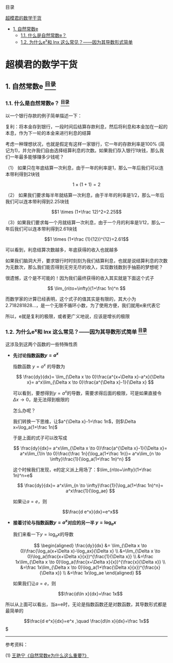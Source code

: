 <a name="content">目录</a>

[超模君的数学干货](#title)
- [1. 自然常数e](#natural-constant-e)
    - [1.1. 什么是自然常数e？](#what-is-e)
    - [1.2. 为什么e<sup>x</sup>和 lnx 这么常见？——因为其导数形式简单](#why-ex-and-lnx-is-common)




<h1 name="title">超模君的数学干货</h1>

<a name="natural-constant-e"><h2>1. 自然常数e [<sup>目录</sup>](#content)</h2></a>

<a name="natural-constant-e"><h3>1.1. 什么是自然常数e？ [<sup>目录</sup>](#content)</h3></a>

以一个银行存款的例子简单描述一下：

复利：将本金存到银行，一段时间后结算存款利息，然后将利息和本金加在一起的本息，作为下一轮的本金来进行利息的结算

考虑一种理想状况，也就是假定有这样一家银行，它一年的存款利率是100% (简记为1)，并允许我们自由选择结算利息的次数。如果我们存入银行1块钱，那么我们一年最多能够赚多少钱呢？

（1） 如果只在年底结算一次利息，由于一年的利率是1，那么一年后我们可以连本带利得到2块钱

$$1 \times (1 + 1) =  2 $$

（2） 如果我们要求每半年就结算一次利息，由于半年的利率是1/2，那么一年后我们可以连本带利得到2.25块钱

$$1 \times (1+\frac 12)^2=2.25$$

（3）如果我们要求每一个月就结算一次利息，由于一个月的利率是1/12，那么一年后我们可以连本带利得到2.61块钱

$$1 \times (1+\frac {1}{12})^{12}=2.61$$

可以看到，利息结算次数越多，年底获得的收入也就越多

如果我们脑洞大开，要求银行时时刻刻为我们结算利息，也就是说结算利息的次数为无数次，那么我们能否得到无穷无尽的收入，实现数钱数到手抽筋的梦想呢？

很遗憾，这个是不可能的！因为我们最终获得的收入其实就是下面这个式子

$$
\lim_{n\to+\infty}(1+\frac 1n)^n
$$

而数学家的计算已经表明，这个式子的值其实是有限的，其大小为2.718281828…，是一个无限不循环小数，为了使用方便，我们就用e来代表它

所以，e就是复利的极限，或者更广义地说，应该是增长的极限

<a name="why-ex-and-lnx-is-common"><h3>1.2. 为什么e<sup>x</sup>和 lnx 这么常见？——因为其导数形式简单 [<sup>目录</sup>](#content)</h3></a>

这涉及到这两个函数的一些特殊性质

- **先讨论指数函数$y=a^x$**

    指数函数 $y=a^x$ 的导数为

    $$
    \frac{dy}{dx}=
    \lim_{\Delta x \to 0}\frac{a^{x+\Delta x}-a^x}{\Delta x}=
    a^x\lim_{\Delta x \to 0}\frac{a^{\Delta x}-1}{\Delta x}
    $$

    可以看到，要想得到$y=a^x$的导数，需要求得后面的极限，可是如果直接令$\Delta x \to 0$，是无法得到极限的

    怎么办呢？

    我们转换一下思维，让$a^{\Delta x}-1=\frac 1n$，则$\Delta x=\log_a(1+\frac 1n)$

    于是上面的式子可以改写成

    $$
    \frac{dy}{dx}=
    a^x\lim_{\Delta x \to 0}\frac{a^{\Delta x}-1}{\Delta x}=
    a^x\lim_{1/n \to 0}\frac{\frac 1n}{\log_a(1+\frac 1n)}=
    a^x\lim_{n \to \infty}\frac{1}{\log_a(1+\frac 1n)^n}
    $$

    这个时候我们发现，e的定义派上用场了：$\lim_{n\to+\infty}(1+\frac 1n)^n=e$

    $$
    \frac{dy}{dx}=
    a^x\lim_{n \to \infty}\frac{1}{\log_a(1+\frac 1n)^n}=
    a^x\frac{1}{\log_ae}
    $$

    如果让$a=e$，则
    
    $$\frac{d e^x}{dx}=e^x$$

- **接着讨论与指数函数$y=a^x$对应的另一半 $y=\log_ax$**

    我们来看一下$y=\log_ax$的导数

    $$
    \begin{aligned}
    \frac{dy}{dx} &=
    \lim_{\Delta x \to 0}\frac{\log_a(x+\Delta x)-\log_ax}{\Delta x} \\
    &=\lim_{\Delta x \to 0}\log_a(\frac{x+\Delta x}{x})^{\frac{1}{\Delta x}} \\
    &=\frac 1x\lim_{\Delta x \to 0}\log_a(\frac{x+\Delta x}{x})^{\frac{x}{\Delta x}} \\
    &=\frac 1x\lim_{\Delta x \to 0}\log_a(1+\frac{\Delta x}{x})^{\frac{x}{\Delta x}} \\
    &=\frac 1x\log_ae
    \end{aligned}
    $$

    如果我们让$a=e$，则

    $$\frac{d\ln x}{dx}=\frac 1x$$

所以从上面可以看出，当a=e时，无论是指数函数还是对数函数，其导数形式都是最简单的

$$\frac{d e^x}{dx}=e^x ,\quad \frac{d\ln x}{dx}=\frac 1x$$$











---

参考资料：

(1) [王艳宁《自然常数e为什么这么重要?》](https://mp.weixin.qq.com/s/NVqVIPMKCLh8boM0LdAoVg)
